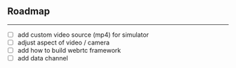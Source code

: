 ## Roadmap
---
- [ ] add custom video source (mp4) for simulator
- [ ] adjust aspect of video / camera
- [ ] add how to build webrtc framework
- [ ] add data channel